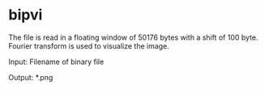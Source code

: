 # bipvi
The file is read in a floating window of 50176 bytes with a shift of 100 byte.
Fourier transform is used to visualize the image.

Input: Filename of binary file

Output: *.png 
